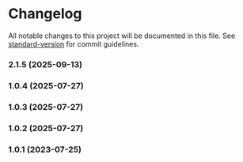 # Changelog

All notable changes to this project will be documented in this file. See [standard-version](https://github.com/conventional-changelog/standard-version) for commit guidelines.

### 2.1.5 (2025-09-13)

### 1.0.4 (2025-07-27)

### 1.0.3 (2025-07-27)

### 1.0.2 (2025-07-27)

### 1.0.1 (2023-07-25)
